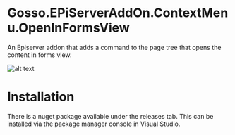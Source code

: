 # Gosso.EPiServerAddOn.ContextMenu.OpenInFormsView

An Episerver addon that adds a command to the page tree that opens the content in forms view.

![alt text](https://raw.githubusercontent.com/Lucstar/Gosso.EPiServerAddOn.ContextMenu.OpenInFormsView/master/OpenInFormsView.png "This is the Context menu on the tree")


# Installation

There is a nuget package available under the releases tab. This can be installed via the package manager console in Visual Studio.

